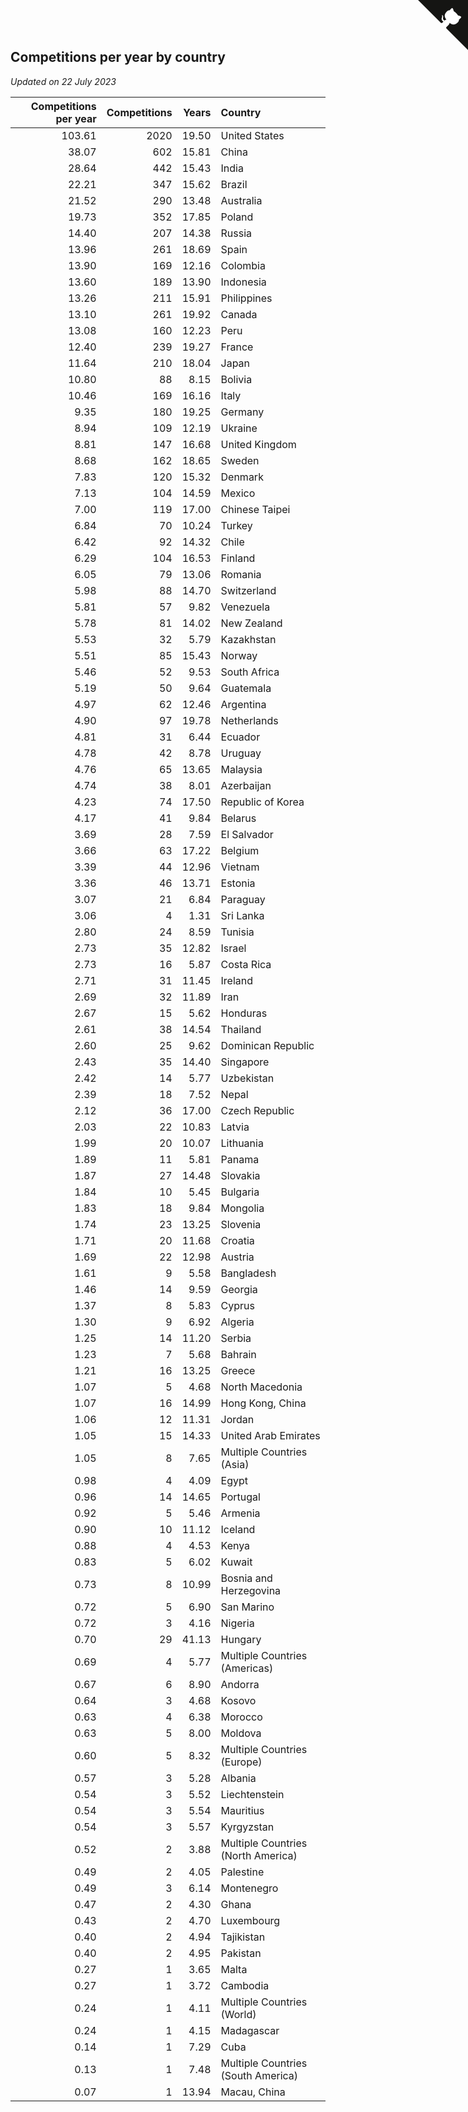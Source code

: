 ## Competitions per year by country

*Updated on 22 July 2023*

| Competitions per year | Competitions | Years | Country |
| ---: | ---: | ---: | :--- |
| 103.61 | 2020 | 19.50 | United States |
| 38.07 | 602 | 15.81 | China |
| 28.64 | 442 | 15.43 | India |
| 22.21 | 347 | 15.62 | Brazil |
| 21.52 | 290 | 13.48 | Australia |
| 19.73 | 352 | 17.85 | Poland |
| 14.40 | 207 | 14.38 | Russia |
| 13.96 | 261 | 18.69 | Spain |
| 13.90 | 169 | 12.16 | Colombia |
| 13.60 | 189 | 13.90 | Indonesia |
| 13.26 | 211 | 15.91 | Philippines |
| 13.10 | 261 | 19.92 | Canada |
| 13.08 | 160 | 12.23 | Peru |
| 12.40 | 239 | 19.27 | France |
| 11.64 | 210 | 18.04 | Japan |
| 10.80 | 88 | 8.15 | Bolivia |
| 10.46 | 169 | 16.16 | Italy |
| 9.35 | 180 | 19.25 | Germany |
| 8.94 | 109 | 12.19 | Ukraine |
| 8.81 | 147 | 16.68 | United Kingdom |
| 8.68 | 162 | 18.65 | Sweden |
| 7.83 | 120 | 15.32 | Denmark |
| 7.13 | 104 | 14.59 | Mexico |
| 7.00 | 119 | 17.00 | Chinese Taipei |
| 6.84 | 70 | 10.24 | Turkey |
| 6.42 | 92 | 14.32 | Chile |
| 6.29 | 104 | 16.53 | Finland |
| 6.05 | 79 | 13.06 | Romania |
| 5.98 | 88 | 14.70 | Switzerland |
| 5.81 | 57 | 9.82 | Venezuela |
| 5.78 | 81 | 14.02 | New Zealand |
| 5.53 | 32 | 5.79 | Kazakhstan |
| 5.51 | 85 | 15.43 | Norway |
| 5.46 | 52 | 9.53 | South Africa |
| 5.19 | 50 | 9.64 | Guatemala |
| 4.97 | 62 | 12.46 | Argentina |
| 4.90 | 97 | 19.78 | Netherlands |
| 4.81 | 31 | 6.44 | Ecuador |
| 4.78 | 42 | 8.78 | Uruguay |
| 4.76 | 65 | 13.65 | Malaysia |
| 4.74 | 38 | 8.01 | Azerbaijan |
| 4.23 | 74 | 17.50 | Republic of Korea |
| 4.17 | 41 | 9.84 | Belarus |
| 3.69 | 28 | 7.59 | El Salvador |
| 3.66 | 63 | 17.22 | Belgium |
| 3.39 | 44 | 12.96 | Vietnam |
| 3.36 | 46 | 13.71 | Estonia |
| 3.07 | 21 | 6.84 | Paraguay |
| 3.06 | 4 | 1.31 | Sri Lanka |
| 2.80 | 24 | 8.59 | Tunisia |
| 2.73 | 35 | 12.82 | Israel |
| 2.73 | 16 | 5.87 | Costa Rica |
| 2.71 | 31 | 11.45 | Ireland |
| 2.69 | 32 | 11.89 | Iran |
| 2.67 | 15 | 5.62 | Honduras |
| 2.61 | 38 | 14.54 | Thailand |
| 2.60 | 25 | 9.62 | Dominican Republic |
| 2.43 | 35 | 14.40 | Singapore |
| 2.42 | 14 | 5.77 | Uzbekistan |
| 2.39 | 18 | 7.52 | Nepal |
| 2.12 | 36 | 17.00 | Czech Republic |
| 2.03 | 22 | 10.83 | Latvia |
| 1.99 | 20 | 10.07 | Lithuania |
| 1.89 | 11 | 5.81 | Panama |
| 1.87 | 27 | 14.48 | Slovakia |
| 1.84 | 10 | 5.45 | Bulgaria |
| 1.83 | 18 | 9.84 | Mongolia |
| 1.74 | 23 | 13.25 | Slovenia |
| 1.71 | 20 | 11.68 | Croatia |
| 1.69 | 22 | 12.98 | Austria |
| 1.61 | 9 | 5.58 | Bangladesh |
| 1.46 | 14 | 9.59 | Georgia |
| 1.37 | 8 | 5.83 | Cyprus |
| 1.30 | 9 | 6.92 | Algeria |
| 1.25 | 14 | 11.20 | Serbia |
| 1.23 | 7 | 5.68 | Bahrain |
| 1.21 | 16 | 13.25 | Greece |
| 1.07 | 5 | 4.68 | North Macedonia |
| 1.07 | 16 | 14.99 | Hong Kong, China |
| 1.06 | 12 | 11.31 | Jordan |
| 1.05 | 15 | 14.33 | United Arab Emirates |
| 1.05 | 8 | 7.65 | Multiple Countries (Asia) |
| 0.98 | 4 | 4.09 | Egypt |
| 0.96 | 14 | 14.65 | Portugal |
| 0.92 | 5 | 5.46 | Armenia |
| 0.90 | 10 | 11.12 | Iceland |
| 0.88 | 4 | 4.53 | Kenya |
| 0.83 | 5 | 6.02 | Kuwait |
| 0.73 | 8 | 10.99 | Bosnia and Herzegovina |
| 0.72 | 5 | 6.90 | San Marino |
| 0.72 | 3 | 4.16 | Nigeria |
| 0.70 | 29 | 41.13 | Hungary |
| 0.69 | 4 | 5.77 | Multiple Countries (Americas) |
| 0.67 | 6 | 8.90 | Andorra |
| 0.64 | 3 | 4.68 | Kosovo |
| 0.63 | 4 | 6.38 | Morocco |
| 0.63 | 5 | 8.00 | Moldova |
| 0.60 | 5 | 8.32 | Multiple Countries (Europe) |
| 0.57 | 3 | 5.28 | Albania |
| 0.54 | 3 | 5.52 | Liechtenstein |
| 0.54 | 3 | 5.54 | Mauritius |
| 0.54 | 3 | 5.57 | Kyrgyzstan |
| 0.52 | 2 | 3.88 | Multiple Countries (North America) |
| 0.49 | 2 | 4.05 | Palestine |
| 0.49 | 3 | 6.14 | Montenegro |
| 0.47 | 2 | 4.30 | Ghana |
| 0.43 | 2 | 4.70 | Luxembourg |
| 0.40 | 2 | 4.94 | Tajikistan |
| 0.40 | 2 | 4.95 | Pakistan |
| 0.27 | 1 | 3.65 | Malta |
| 0.27 | 1 | 3.72 | Cambodia |
| 0.24 | 1 | 4.11 | Multiple Countries (World) |
| 0.24 | 1 | 4.15 | Madagascar |
| 0.14 | 1 | 7.29 | Cuba |
| 0.13 | 1 | 7.48 | Multiple Countries (South America) |
| 0.07 | 1 | 13.94 | Macau, China |


<a href="https://github.com/jonatanklosko/wca_statistics" class="github-corner" aria-label="View source on Github"><svg width="80" height="80" viewBox="0 0 250 250" style="fill:#151513; color:#fff; position: absolute; top: 0; border: 0; right: 0;" aria-hidden="true"><path d="M0,0 L115,115 L130,115 L142,142 L250,250 L250,0 Z"></path><path d="M128.3,109.0 C113.8,99.7 119.0,89.6 119.0,89.6 C122.0,82.7 120.5,78.6 120.5,78.6 C119.2,72.0 123.4,76.3 123.4,76.3 C127.3,80.9 125.5,87.3 125.5,87.3 C122.9,97.6 130.6,101.9 134.4,103.2" fill="currentColor" style="transform-origin: 130px 106px;" class="octo-arm"></path><path d="M115.0,115.0 C114.9,115.1 118.7,116.5 119.8,115.4 L133.7,101.6 C136.9,99.2 139.9,98.4 142.2,98.6 C133.8,88.0 127.5,74.4 143.8,58.0 C148.5,53.4 154.0,51.2 159.7,51.0 C160.3,49.4 163.2,43.6 171.4,40.1 C171.4,40.1 176.1,42.5 178.8,56.2 C183.1,58.6 187.2,61.8 190.9,65.4 C194.5,69.0 197.7,73.2 200.1,77.6 C213.8,80.2 216.3,84.9 216.3,84.9 C212.7,93.1 206.9,96.0 205.4,96.6 C205.1,102.4 203.0,107.8 198.3,112.5 C181.9,128.9 168.3,122.5 157.7,114.1 C157.9,116.9 156.7,120.9 152.7,124.9 L141.0,136.5 C139.8,137.7 141.6,141.9 141.8,141.8 Z" fill="currentColor" class="octo-body"></path></svg></a><style>.github-corner:hover .octo-arm{animation:octocat-wave 560ms ease-in-out}@keyframes octocat-wave{0%,100%{transform:rotate(0)}20%,60%{transform:rotate(-25deg)}40%,80%{transform:rotate(10deg)}}@media (max-width:500px){.github-corner:hover .octo-arm{animation:none}.github-corner .octo-arm{animation:octocat-wave 560ms ease-in-out}}</style>
